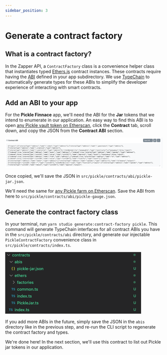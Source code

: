 ```yaml
---
sidebar_position: 3
---
```


# Generate a contract factory

## What is a contract factory?

In the Zapper API, a `ContractFactory` class is a convenience helper class that instantiates typed [Ethers.js](https://docs.ethers.io/) contract instances. These contracts require having the [ABI](https://www.quicknode.com/guides/solidity/what-is-an-abi) defined in your app subdirectory. We use [TypeChain](https://github.com/dethcrypto/TypeChain) to automatically generate types for these ABIs to simplify the developer experience of interacting with smart contracts.

## Add an ABI to your app

For the **Pickle Finnace** app, we'll need the ABI for the **Jar** tokens that we intend to enumerate in our application. An easy way to find this ABI is to open [any Pickle vault token on Etherscan](https://etherscan.io/address/0x1bb74b5ddc1f4fc91d6f9e7906cf68bc93538e33), click the **Contract** tab, scroll down, and copy the JSON from the **Contract ABI** section.

![Copy the ABI](../../static/img/tutorial/copy-abi.png)

Once copied, we'll save the JSON in `src/pickle/contracts/abi/pickle-jar.json`.

We'll need the same for [any Pickle farm on Etherscan](https://etherscan.io/address/0xf5bd1a4894a6ac1d786c7820bc1f36b1535147f6). Save the ABI from here to `src/pickle/contracts/abi/pickle-gauge.json`.

## Generate the contract factory class

In your terminal, run `yarn studio generate:contract-factory pickle`. This command will generate TypeChain interfaces for all contract ABIs you have in the `src/pickle/contracts/abi` directory, and generate our injectable `PickleContractFactory` convenience class in `src/pickle/contracts/index.ts`.

![Generate Factory](../../static/img/tutorial/generate-contract-factory.png)

If you add more ABIs in the future, simply save the JSON in the `abis` directory like in the previous step, and re-run the CLI script to regenerate the contract factory and types.

We're done here! In the next section, we'll use this contract to list out Pickle jar tokens in our application.
